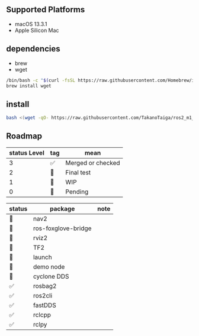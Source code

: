 ## Supported Platforms
- macOS 13.3.1
- Apple Silicon Mac

## dependencies
- brew
- wget

```sh
/bin/bash -c "$(curl -fsSL https://raw.githubusercontent.com/Homebrew/install/HEAD/install.sh)"
brew install wget
```

## install
```sh
bash <(wget -qO- https://raw.githubusercontent.com/TakanoTaiga/ros2_m1_native/master/setup.sh)
```

## Roadmap

| status Level | tag | mean |
| -- | -- | -- |
| 3 | ✅ | Merged or checked |
| 2 | 📄 | Final test |
| 1 | 👀 | WIP |
| 0 | 🫠 | Pending |


| status | package | note |
| -- | -- | -- |
| 👀 | nav2 |  |
| 👀 | ros-foxglove-bridge  |  |
| 📄 | rviz2 |  |
| 📄 | TF2 |  |
| 📄 | launch |  |
| 📄 | demo node |  |
| 📄 | cyclone DDS |  |
| ✅ | rosbag2 |  |
| ✅ | ros2cli |  |
| ✅ | fastDDS |  |
| ✅ | rclcpp |  |
| ✅ | rclpy |  |



